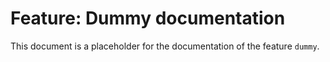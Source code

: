 # Feature: Dummy documentation

This document is a placeholder for the documentation of the feature `dummy`.
